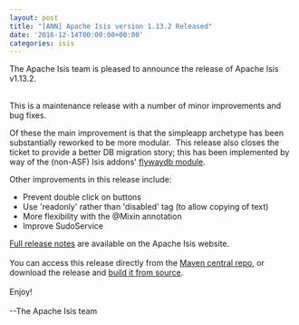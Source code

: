 ```yaml
---
layout: post
title: "[ANN] Apache Isis version 1.13.2 Released"
date: '2016-12-14T00:00:00+00:00'
categories: isis
---
```

<div>The Apache Isis team is pleased to announce the release of Apache Isis v1.13.2.</div>
  <div><br /></div>
  <div>
    <p>This is a maintenance release with a number of minor improvements and bug fixes.</p>
    <p>Of these the main improvement is that the simpleapp archetype has been substantially reworked to be more modular. &nbsp;This release also closes the ticket to provide a better DB migration story; this has been implemented by way of the (non-ASF) Isis addons' <a href="http://github.com/isisaddons/isis-module-flywaydb">flywaydb module</a>.</p>
  </div>
  <div>Other improvements in this release include:</div>
  <div>
    <ul>
      <li>Prevent double click on buttons</li>
      <li>Use 'readonly' rather than 'disabled' tag (to allow copying of text)</li>
      <li>More flexibility with the @Mixin annotation</li>
      <li>Improve SudoService</li>
    </ul>
  </div>
  <div><a href="http://isis.apache.org/release-notes.html#r1.13.2">Full release notes</a> are available on the Apache Isis website.</div>
  <div><br /></div>
  <div>You can access this release directly from the <a href="http://search.maven.org">Maven central repo</a>, or download the release and <a href="http://isis.apache.org/downloads.html">build it from source</a>.</div>
  <div><br /></div>
  <div>Enjoy!</div>
  <div><br /></div>
  <div>--The Apache Isis team</div>
  <div><br /></div>
  <div><br /></div>
